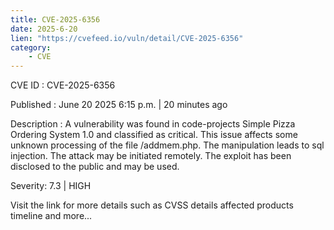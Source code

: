 ```yaml
---
title: CVE-2025-6356
date: 2025-6-20
lien: "https://cvefeed.io/vuln/detail/CVE-2025-6356"
category:
    - CVE
---
```


CVE ID : CVE-2025-6356

Published :  June 20
2025
6:15 p.m. | 20 minutes ago

Description : A vulnerability was found in code-projects Simple Pizza Ordering System 1.0 and classified as critical. This issue affects some unknown processing of the file /addmem.php. The manipulation leads to sql injection. The attack may be initiated remotely. The exploit has been disclosed to the public and may be used.

Severity: 7.3 | HIGH

Visit the link for more details
such as CVSS details
affected products
timeline
and more...
